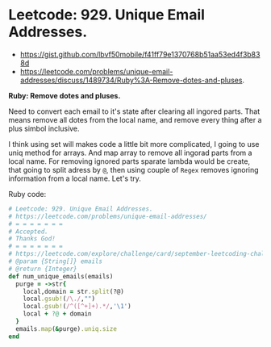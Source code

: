 # Leetcode: 929. Unique Email Addresses.

- https://gist.github.com/lbvf50mobile/f41ff79e1370768b51aa53ed4f3b838d
- https://leetcode.com/problems/unique-email-addresses/discuss/1489734/Ruby%3A-Remove-dotes-and-pluses.
 
**Ruby: Remove dotes and pluses.**

Need to convert each email to it's state after clearing all ingored parts. That means remove all dotes from the local name, and remove every thing after a plus simbol inclusive.

I think using set will makes code a little bit more complicated, I going to use uniq method for arrays. And map array to remove all ingorad parts from a local name. For removing ignored parts sparate lambda would be create, that going to split adress by `@`, then using couple of `Regex` removes ignoring information from a local name. Let's try.

Ruby code:
```Ruby
# Leetcode: 929. Unique Email Addresses.
# https://leetcode.com/problems/unique-email-addresses/
# = = = = = = =
# Accepted.
# Thanks God!
# = = = = = = =
# https://leetcode.com/explore/challenge/card/september-leetcoding-challenge-2021/639/week-4-september-22nd-september-28th/3989/
# @param {String[]} emails
# @return {Integer}
def num_unique_emails(emails)
  purge = ->str{ 
    local,domain = str.split(?@)
    local.gsub!(/\./,"")
    local.gsub!(/^([^+]+).*/,'\1')
    local + ?@ + domain
  }
  emails.map(&purge).uniq.size
end
```
